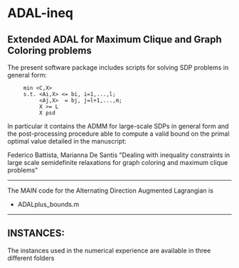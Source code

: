 # ADAL-ineq
Extended ADAL for Maximum Clique and Graph Coloring problems
------------------------------------------------------------

The present software package includes scripts for solving
SDP problems in general form:

         min <C,X> 
         s.t. <Ai,X> <= bi, i=1,...,l;
              <Aj,X>  = bj, j=l+1,...,m;
              X >= L
              X psd
         
In particular it contains the ADMM for large-scale SDPs in general form and the post-processing 
procedure able to compute a valid bound on the primal optimal value detailed in the manuscript:

Federico Battista, Marianna De Santis "Dealing with inequality constraints in large scale 
                                       semidefinite relaxations for graph coloring and maximum 
                                       clique problems"

---------------------------------------------------------------------------------
The MAIN code for the Alternating Direction Augmented Lagrangian is
  
  * ADALplus_bounds.m 
   
---------------------------------------------------------------------------------
INSTANCES:
---------------------------------------------------------------------------------
  The instances used in the numerical experience are available in three different 
  folders

